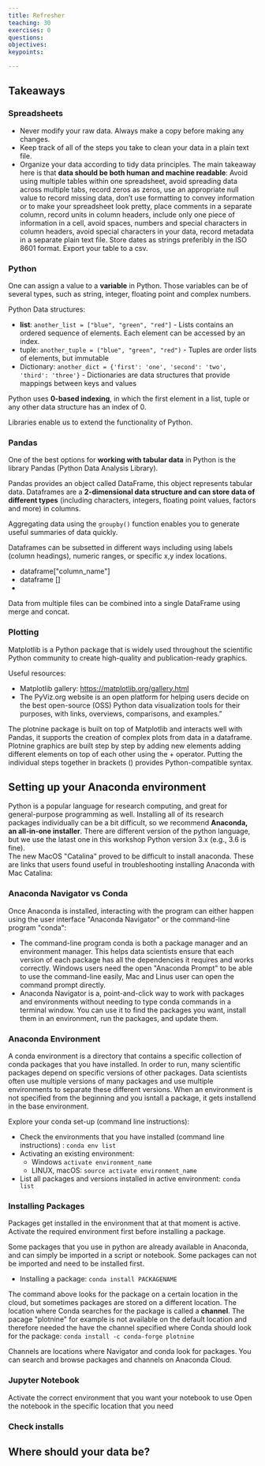```yaml
---
title: Refresher
teaching: 30
exercises: 0 
questions:
objectives:
keypoints:

---
```


## Takeaways

### Spreadsheets

* Never modify your raw data. Always make a copy before making any changes.  
* Keep track of all of the steps you take to clean your data in a plain text file.  
* Organize your data according to tidy data principles. The main takeaway here is that **data should be both human and machine readable**: Avoid using multiple tables within one spreadsheet, avoid spreading data across multiple tabs, record zeros as zeros,
use an appropriate null value to record missing data, don’t use formatting to convey information or to make your spreadsheet look pretty, place comments in a separate column,
record units in column headers, include only one piece of information in a cell, avoid spaces, numbers and special characters in column headers, avoid special characters in your data, record metadata in a separate plain text file. Store dates as strings preferibly in the ISO 8601 format. Export your table to a csv.  

  
### Python
One can assign a value to a **variable** in Python. Those variables can be of several types, such as string, integer, floating point and complex numbers.  
  
Python Data structures:  
 * **list**: `another_list = ["blue", "green", "red"]` - Lists contains an ordered sequence of elements. Each element can be accessed by an index. 
 * tuple: `another_tuple = ("blue", "green", "red")` - Tuples are order lists of elements, but immutable
 * Dictionary: `another_dict = {'first': 'one', 'second': 'two', 'third': 'three'}` - Dictionaries are data structures that provide mappings between keys and values
 
Python uses **0-based indexing**, in which the first element in a list, tuple or any other data structure has an index of 0. 
 
Libraries enable us to extend the functionality of Python.  

### Pandas
One of the best options for **working with tabular data** in Python is the library Pandas (Python Data Analysis Library).  
  
Pandas provides an object called DataFrame, this object represents tabular data. Dataframes are a **2-dimensional data structure and can store data of different types** (including characters, integers, floating point values, factors and more) in columns.  
  
Aggregating data using the `groupby()` function enables you to generate useful summaries of data quickly.  
  
Dataframes can be subsetted in different ways including using labels (column headings), numeric ranges, or specific x,y index locations.  
* dataframe["column_name"]
* dataframe []
* 

Data from multiple files can be combined into a single DataFrame using merge and concat.

### Plotting
Matplotlib is a Python package that is widely used throughout the scientific Python community to create high-quality and publication-ready graphics.  
  
Useful resources:  
* Matplotlib gallery: https://matplotlib.org/gallery.html  
* The PyViz.org website is an open platform for helping users decide on the best open-source (OSS) Python data visualization tools for their purposes, with links, overviews, comparisons, and examples.”  

The plotnine package is built on top of Matplotlib and interacts well with Pandas, it supports the creation of complex plots from data in a dataframe. Plotnine graphics are built step by step by adding new elements adding different elements on top of each other using the + operator. Putting the individual steps together in brackets () provides Python-compatible syntax.


## Setting up your Anaconda environment
Python is a popular language for research computing, and great for general-purpose programming as well. Installing all of its research packages individually can be a bit difficult, so we recommend **Anaconda, an all-in-one installer**. There are different version of the python language, but we use the latast one in this workshop Python version 3.x (e.g., 3.6 is fine).  
The new MacOS "Catalina" proved to be difficult to install anaconda. These are links that users found useful in troubleshooting installing Anaconda with Mac Catalina: 


### Anaconda Navigator vs Conda
Once Anaconda is installed, interacting with the program can either happen using the user interface "Anaconda Navigator" or the command-line program "conda":
* The command-line program conda is both a package manager and an environment manager. This helps data scientists ensure that each version of each package has all the dependencies it requires and works correctly. Windows users need the open "Anaconda Prompt" to be able to use the command-line easily, Mac and Linus user can open the command prompt directly.
* Anaconda Navigator is a, point-and-click way to work with packages and environments without needing to type conda commands in a terminal window. You can use it to find the packages you want, install them in an environment, run the packages, and update them.


### Anaconda Environment
A conda environment is a directory that contains a specific collection of conda packages that you have installed. In order to run, many scientific packages depend on specific versions of other packages. Data scientists often use multiple versions of many packages and use multiple environments to separate these different versions. When an environment is not specified from the beginning and you isntall a package, it gets installend in the base environment.

Explore your conda set-up (command line instructions): 

* Check the environments that you have installed (command line instructions) : `conda env list`
* Activating an existing environment: 
  * Windows `activate environment_name`
  * LINUX, macOS: `source activate environment_name`
* List all packages and versions installed in active environment: `conda list`

### Installing Packages
Packages get installed in the environment that at that moment is active. Activate the required environment first before installing a package.  
  
Some packages that you use in python are already available in Anaconda, and can simply be imported in a script or notebook. Some packages can not be imported and need to be installed first.   
  
* Installing a package: `conda install PACKAGENAME`  

The command above looks for the package on a certain location in the cloud, but sometimes packages are stored on a different location. The location where Conda searches for the package is called a **channel**. The pacage "plotnine" for example is not available on the default location and therefore needed the have the channel specified where Conda should look for the package: `conda install -c conda-forge plotnine`

Channels are locations where Navigator and conda look for packages. You can search and browse packages and channels on Anaconda Cloud.

### Jupyter Notebook
Activate the correct environment that you want your notebook to use
Open the notebook in the specific location that you need

### Check installs

## Where should your data be?
